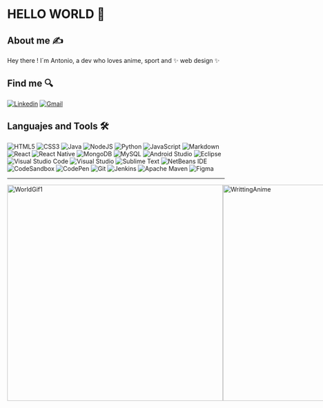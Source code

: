 # HELLO WORLD 💫

## About me ✍️

Hey there ! I´m Antonio, a dev who loves anime, sport and ✨ web design ✨

## Find me 🔍

[![Linkedin](https://img.shields.io/badge/linkedin-%230077B5.svg?style=for-the-badge&logo=linkedin&logoColor=white)](https://www.linkedin.com/in/antonio-cort%C3%A9s-jim%C3%A9nez/)
[![Gmail](https://img.shields.io/badge/Gmail-D14836?style=for-the-badge&logo=gmail&logoColor=white)](mailto:ditacj78@gmail.com)

## Languajes and Tools 🛠️
![HTML5](https://img.shields.io/badge/html5-%23E34F26.svg?style=for-the-badge&logo=html5&logoColor=white)
![CSS3](https://img.shields.io/badge/css3-%231572B6.svg?style=for-the-badge&logo=css3&logoColor=white)
![Java](https://img.shields.io/badge/java-%23ED8B00.svg?style=for-the-badge&logo=java&logoColor=white)
![NodeJS](https://img.shields.io/badge/node.js-6DA55F?style=for-the-badge&logo=node.js&logoColor=white)
![Python](https://img.shields.io/badge/python-3670A0?style=for-the-badge&logo=python&logoColor=ffdd54)
![JavaScript](https://img.shields.io/badge/javascript-%23323330.svg?style=for-the-badge&logo=javascript&logoColor=%23F7DF1E)
![Markdown](https://img.shields.io/badge/markdown-%23000000.svg?style=for-the-badge&logo=markdown&logoColor=white)
![React](https://img.shields.io/badge/react-%2320232a.svg?style=for-the-badge&logo=react&logoColor=%2361DAFB)
![React Native](https://img.shields.io/badge/react_native-%2320232a.svg?style=for-the-badge&logo=react&logoColor=%2361DAFB)
![MongoDB](https://img.shields.io/badge/MongoDB-%234ea94b.svg?style=for-the-badge&logo=mongodb&logoColor=white)
![MySQL](https://img.shields.io/badge/mysql-%2300f.svg?style=for-the-badge&logo=mysql&logoColor=white)
![Android Studio](https://img.shields.io/badge/Android%20Studio-3DDC84.svg?style=for-the-badge&logo=android-studio&logoColor=white)
![Eclipse](https://img.shields.io/badge/Eclipse-FE7A16.svg?style=for-the-badge&logo=Eclipse&logoColor=white)
![Visual Studio Code](https://img.shields.io/badge/Visual%20Studio%20Code-0078d7.svg?style=for-the-badge&logo=visual-studio-code&logoColor=white)
![Visual Studio](https://img.shields.io/badge/Visual%20Studio-5C2D91.svg?style=for-the-badge&logo=visual-studio&logoColor=white)
![Sublime Text](https://img.shields.io/badge/sublime_text-%23575757.svg?style=for-the-badge&logo=sublime-text&logoColor=important)
![NetBeans IDE](https://img.shields.io/badge/NetBeansIDE-1B6AC6.svg?style=for-the-badge&logo=apache-netbeans-ide&logoColor=white)
![CodeSandbox](https://img.shields.io/badge/Codesandbox-040404?style=for-the-badge&logo=codesandbox&logoColor=DBDBDB)
![CodePen](https://img.shields.io/badge/CodePen-white?style=for-the-badge&logo=codepen&logoColor=black)
![Git](https://img.shields.io/badge/git-%23F05033.svg?style=for-the-badge&logo=git&logoColor=white)
![Jenkins](https://img.shields.io/badge/jenkins-%232C5263.svg?style=for-the-badge&logo=jenkins&logoColor=white)
![Apache Maven](https://img.shields.io/badge/Apache%20Maven-C71A36?style=for-the-badge&logo=Apache%20Maven&logoColor=white)
![Figma](https://img.shields.io/badge/figma-%23F24E1E.svg?style=for-the-badge&logo=figma&logoColor=white)

***

<div style = "display: flex; 
  flex-direction: row;">
<img style = "align:left;" src="https://64.media.tumblr.com/eb385a0c897a360d7205714435a9e776/tumblr_p9b5g5lQ0U1x8dkuto1_500.gifv" alt="WorldGif1" width="500px">
<img src="https://media1.tenor.com/images/86489b28cf2316bb0d141809cc900f66/tenor.gif?itemid=17921729" alt="WrittingAnime" width="500px">
</div>


